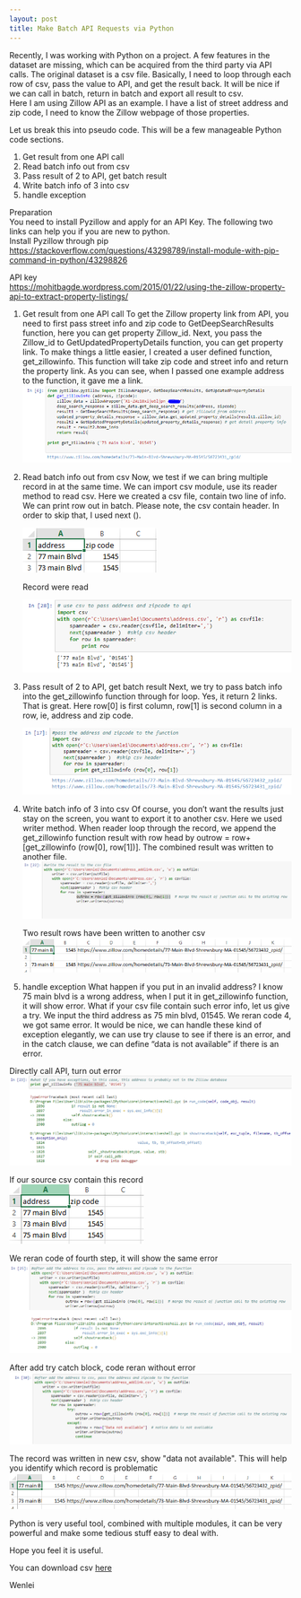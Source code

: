 ```yaml
---
layout: post
title: Make Batch API Requests via Python 
---
```


Recently, I was working with Python on a project. A few features in the dataset are missing, which can be acquired from the third party via API calls.  The original dataset is a csv file.  Basically, I need to loop through each row of csv, pass the value to API, and get the result back.  It will be nice if we can call in batch, return in batch and export all result to csv.  
Here I am using Zillow API as an example.  I have a list of street address and zip code, I need to know the Zillow webpage of those properties.

Let us break this into pseudo code.  This will be a few manageable Python code sections.
1.	Get result from one API call
2.	Read batch info  out from csv
3.	Pass result of 2 to API, get batch result 
4.	Write batch info of 3  into csv
5.	handle exception

Preparation  
You need to install Pyzillow and apply for an API Key.  The following two links can help you if you are new to python.  
Install Pyzillow through pip    
<https://stackoverflow.com/questions/43298789/install-module-with-pip-command-in-python/43298826>

API key     
<https://mohitbagde.wordpress.com/2015/01/22/using-the-zillow-property-api-to-extract-property-listings/>


1.	Get result from one API call
To get the Zillow property link from API, you need to first pass street info and zip code to GetDeepSearchResults function, here you can get property Zillow_id. Next, you pass the Zillow_id to GetUpdatedPropertyDetails function, you can get property link.  To make things a little easier, I created a user defined function, get_zillowinfo. This function will take zip code and street info and return the property link.  As you can see, when I passed one example address to the function, it gave me a link.   
    <img src="/images/blog13/function.PNG" >


2.	Read batch info  out from csv
Now, we test if we can bring multiple record in at the same time.
We can import csv module, use its reader method to read csv. Here we created a csv file, contain two line of info.  We can print row out in batch.  Please note, the csv contain header. In order to skip that, I used next ().   


    <img src="/images/blog13/address1.PNG" >  

    Record were read  

    <img src="/images/blog13/read1.PNG" > 


3.	Pass result of 2 to API, get batch result 
Next, we try to pass batch info into the get_zillowinfo function through for loop.  Yes, it return 2 links. That is great.   Here row[0] is first column, row[1] is second column in a row, ie, address and zip code. 

    <img src="/images/blog13/read2.PNG" > 


4.	Write batch info of 3  into csv
Of course, you don’t want the results just stay on the screen, you want to export it to another csv.  Here we used writer method. When reader loop through the record, we append the get_zillowinfo function result with row head by outrow = row+[get_zillowinfo (row[0], row[1])].  The combined result was written to another file.  
    <img src="/images/blog13/write.PNG" > 

    Two result rows have been written to another csv
    <img src="/images/blog13/result1.PNG" > 


5.	handle exception
What happen if you put in an invalid address?  I know 75 main blvd is a wrong address, when I put it in get_zillowinfo function, it will show error.  What if your csv file contain such error info, let us give a try.  We input the third address as 75 min blvd, 01545.  We reran code 4, we got same error.  It would be nice, we can handle these kind of exception elegantly, we can use try clause to see if there is an error, and in the catch clause, we can define “data is not available” if there is an error.

Directly call API, turn out error  
<img src="/images/blog13/error1.PNG" > 

If our source csv contain this record   
<img src="/images/blog13/address2.PNG" >  

We reran code of fourth step, it will show the same error  
<img src="/images/blog13/error2.PNG" > 

After add try catch block, code reran without error 
<img src="/images/blog13/final.PNG" > 

The record was written in new csv, show "data not available". This will help you identify which record is problematic  
<img src="/images/blog13/result1.PNG" > 

Python is very useful tool, combined with multiple modules, it can be very powerful and make some tedious stuff easy to deal with. 

Hope you feel it is useful.

You can download csv <a href="/Files/address.zip">here</a>

Wenlei 




